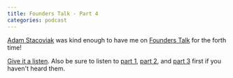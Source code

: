```yaml
---
title: Founders Talk - Part 4
categories: podcast
---
```


[Adam Stacoviak](https://twitter.com/adamstac) was kind enough to have me on [Founders Talk](http://5by5.tv/founderstalk/51) for the forth time!

[Give it a listen](http://5by5.tv/founderstalk/51). Also be sure to listen to [part 1](http://5by5.tv/founderstalk/38), [part 2](http://5by5.tv/founderstalk/39), and [part 3](http://5by5.tv/founderstalk/40) first if you haven't heard them.
